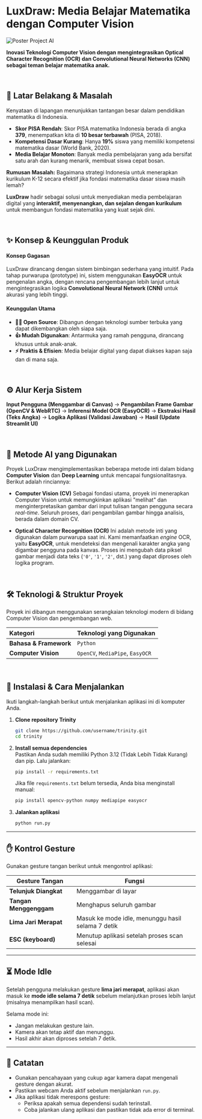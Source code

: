 # LuxDraw: Media Belajar Matematika dengan Computer Vision

![Poster Project AI](https://raw.githubusercontent.com/HisyamAzzahran/Trinity/main/Poster%20Project%20AI.jpg)

**Inovasi Teknologi Computer Vision dengan mengintegrasikan Optical Character Recognition (OCR) dan Convolutional Neural Networks (CNN) sebagai teman belajar matematika anak.**

<br>

## 🎯 Latar Belakang & Masalah

Kenyataan di lapangan menunjukkan tantangan besar dalam pendidikan matematika di Indonesia.

* **Skor PISA Rendah**: Skor PISA matematika Indonesia berada di angka **379**, menempatkan kita di **10 besar terbawah** (PISA, 2018).
* **Kompetensi Dasar Kurang**: Hanya **19%** siswa yang memiliki kompetensi matematika dasar (World Bank, 2020).
* **Media Belajar Monoton**: Banyak media pembelajaran yang ada bersifat satu arah dan kurang menarik, membuat siswa cepat bosan.

**Rumusan Masalah:** Bagaimana strategi Indonesia untuk menerapkan kurikulum K-12 secara efektif jika fondasi matematika dasar siswa masih lemah?

**LuxDraw** hadir sebagai solusi untuk menyediakan media pembelajaran digital yang **interaktif, menyenangkan, dan sejalan dengan kurikulum** untuk membangun fondasi matematika yang kuat sejak dini.

<br>

## ✨ Konsep & Keunggulan Produk

#### Konsep Gagasan
LuxDraw dirancang dengan sistem bimbingan sederhana yang intuitif. Pada tahap purwarupa (prototype) ini, sistem menggunakan **EasyOCR** untuk pengenalan angka, dengan rencana pengembangan lebih lanjut untuk mengintegrasikan logika **Convolutional Neural Network (CNN)** untuk akurasi yang lebih tinggi.

#### Keunggulan Utama
-   **👨‍💻 Open Source**: Dibangun dengan teknologi sumber terbuka yang dapat dikembangkan oleh siapa saja.
-   **👍 Mudah Digunakan**: Antarmuka yang ramah pengguna, dirancang khusus untuk anak-anak.
-   **⚡ Praktis & Efisien**: Media belajar digital yang dapat diakses kapan saja dan di mana saja.

<br>

## ⚙️ Alur Kerja Sistem

**Input Pengguna (Menggambar di Canvas)** → **Pengambilan Frame Gambar (OpenCV & WebRTC)** → **Inferensi Model OCR (EasyOCR)** → **Ekstraksi Hasil (Teks Angka)** → **Logika Aplikasi (Validasi Jawaban)** → **Hasil (Update Streamlit UI)**

<br>

## 🧠 Metode AI yang Digunakan

Proyek LuxDraw mengimplementasikan beberapa metode inti dalam bidang **Computer Vision** dan **Deep Learning** untuk mencapai fungsionalitasnya. Berikut adalah rinciannya:

* **Computer Vision (CV)**
    Sebagai fondasi utama, proyek ini menerapkan Computer Vision untuk memungkinkan aplikasi "melihat" dan menginterpretasikan gambar dari input tulisan tangan pengguna secara _real-time_. Seluruh proses, dari pengambilan gambar hingga analisis, berada dalam domain CV.

* **Optical Character Recognition (OCR)**
    Ini adalah metode inti yang digunakan dalam purwarupa saat ini. Kami memanfaatkan *engine* OCR, yaitu **EasyOCR**, untuk mendeteksi dan mengenali karakter angka yang digambar pengguna pada kanvas. Proses ini mengubah data piksel gambar menjadi data teks (`'0'`, `'1'`, `'2'`, dst.) yang dapat diproses oleh logika program.

<br>

## 🛠️ Teknologi & Struktur Proyek

Proyek ini dibangun menggunakan serangkaian teknologi modern di bidang Computer Vision dan pengembangan web.

| Kategori | Teknologi yang Digunakan |
| :--- | :--- |
| **Bahasa & Framework** | `Python`|
| **Computer Vision** | `OpenCV`, `MediaPipe`, `EasyOCR` |

<br>

## 🚀 Instalasi & Cara Menjalankan

Ikuti langkah-langkah berikut untuk menjalankan aplikasi ini di komputer Anda.

1. **Clone repository Trinity**
   ```bash
   git clone https://github.com/username/trinity.git
   cd trinity
   ```

2. **Install semua dependencies**  
   Pastikan Anda sudah memiliki Python 3.12 (Tidak Lebih Tidak Kurang) dan pip. Lalu jalankan:
   ```bash
   pip install -r requirements.txt
   ```

   Jika file `requirements.txt` belum tersedia, Anda bisa menginstall manual:
   ```bash
   pip install opencv-python numpy mediapipe easyocr
   ```

3. **Jalankan aplikasi**
   ```bash
   python run.py
   ```

---

## ✋ Kontrol Gesture

Gunakan gesture tangan berikut untuk mengontrol aplikasi:

| Gesture Tangan         | Fungsi                                                |
|------------------------|-------------------------------------------------------|
| **Telunjuk Diangkat**  | Menggambar di layar                                   |
| **Tangan Menggenggam** | Menghapus seluruh gambar                              |
| **Lima Jari Merapat**  | Masuk ke mode idle, menunggu hasil selama 7 detik     |
| **ESC (keyboard)**     | Menutup aplikasi setelah proses scan selesai          |

---

## ⏳ Mode Idle

Setelah pengguna melakukan gesture **lima jari merapat**, aplikasi akan masuk ke **mode idle selama 7 detik** sebelum melanjutkan proses lebih lanjut (misalnya menampilkan hasil scan).

Selama mode ini:
- Jangan melakukan gesture lain.
- Kamera akan tetap aktif dan menunggu.
- Hasil akhir akan diproses setelah 7 detik.

---

## 📝 Catatan

- Gunakan pencahayaan yang cukup agar kamera dapat mengenali gesture dengan akurat.
- Pastikan webcam Anda aktif sebelum menjalankan `run.py`.
- Jika aplikasi tidak merespons gesture:
  - Periksa apakah semua dependensi sudah terinstall.
  - Coba jalankan ulang aplikasi dan pastikan tidak ada error di terminal.
